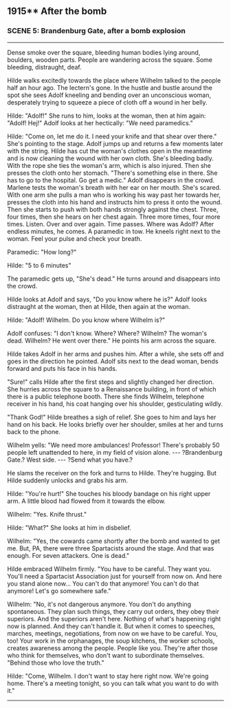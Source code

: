 
## **1915**** After the bomb

### SCENE 5: Brandenburg Gate, after a bomb explosion
____
Dense smoke over the square, bleeding human bodies lying around, boulders, wooden parts.
People are wandering across the square.
Some bleeding, distraught, deaf.

Hilde walks excitedly towards the place where Wilhelm talked to the people half an hour ago.
The lectern's gone.
In the hustle and bustle around the spot she sees Adolf kneeling and bending over an unconscious woman, desperately trying to squeeze a piece of cloth off a wound in her belly.

Hilde: "Adolf!" She runs to him, looks at the woman, then at him again: "Adolf! Hej!" Adolf looks at her hectically: "We need paramedics."

Hilde: "Come on, let me do it.
I need your knife and that shear over there."
She's pointing to the stage.
Adolf jumps up and returns a few moments later with the string.
Hilde has cut the woman's clothes open in the meantime and is now cleaning the wound with her own cloth.
She's bleeding badly.
With the rope she ties the woman's arm, which is also injured.
Then she presses the cloth onto her stomach.
"There's something else in there.
She has to go to the hospital.
Go get a medic." Adolf disappears in the crowd.
Marlene tests the woman's breath with her ear on her mouth.
She's scared.
With one arm she pulls a man who is working his way past her towards her, presses the cloth into his hand and instructs him to press it onto the wound.
Then she starts to push with both hands strongly against the chest.
Three, four times, then she hears on her chest again.
Three more times, four more times.
Listen.
Over and over again.
Time passes.
Where was Adolf? After endless minutes, he comes.
A paramedic in tow.
He kneels right next to the woman.
Feel your pulse and check your breath.

Paramedic: "How long?"

Hilde: "5 to 6 minutes"

The paramedic gets up, "She's dead." He turns around and disappears into the crowd.

Hilde looks at Adolf and says, "Do you know where he is?" Adolf looks distraught at the woman, then at Hilde, then again at the woman.

Hilde: "Adolf! Wilhelm.
Do you know where Wilhelm is?"

Adolf confuses: "I don't know.
Where? Where? Wilhelm?
The woman's dead.
Wilhelm?
He went over there."
He points his arm across the square.

Hilde takes Adolf in her arms and pushes him.
After a while, she sets off and goes in the direction he pointed.
Adolf sits next to the dead woman, bends forward and puts his face in his hands.

"Sure!" calls Hilde after the first steps and slightly changed her direction.
She hurries across the square to a Renaissance building, in front of which there is a public telephone booth.
There she finds Wilhelm, telephone receiver in his hand, his coat hanging over his shoulder, gesticulating wildly.

"Thank God!" Hilde breathes a sigh of relief.
She goes to him and lays her hand on his back.
He looks briefly over her shoulder, smiles at her and turns back to the phone.

Wilhelm yells: "We need more ambulances! Professor! There's probably 50 people left unattended to here, in my field of vision alone.
--- ?Brandenburg Gate.?
West side.
--- ?Send what you have.?

He slams the receiver on the fork and turns to Hilde.
They're hugging.
But Hilde suddenly unlocks and grabs his arm.

Hilde: "You're hurt!" She touches his bloody bandage on his right upper arm.
A little blood had flowed from it towards the elbow.

Wilhelm: "Yes.
Knife thrust."

Hilde: "What?" She looks at him in disbelief.

Wilhelm: "Yes, the cowards came shortly after the bomb and wanted to get me.
But, PA, there were three Spartacists around the stage.
And that was enough.
For seven attackers.
One is dead."

Hilde embraced Wilhelm firmly.
"You have to be careful.
They want you.
You'll need a Spartacist Association just for yourself from now on.
And here you stand alone now...
You can't do that anymore! You can't do that anymore! Let's go somewhere safe."

Wilhelm: "No, it's not dangerous anymore.
You don't do anything spontaneous.
They plan such things, they carry out orders, they obey their superiors.
And the superiors aren't here.
Nothing of what's happening right now is planned.
And they can't handle it.
But when it comes to speeches, marches, meetings, negotiations, from now on we have to be careful.
You, too! Your work in the orphanages, the soup kitchens, the worker schools, creates awareness among the people.
People like you.
They're after those who think for themselves, who don't want to subordinate themselves.
"Behind those who love the truth."

Hilde: "Come, Wilhelm. I don't want to stay here right now. We're going home. There's a meeting tonight, so you can talk what you want to do with it."
____

